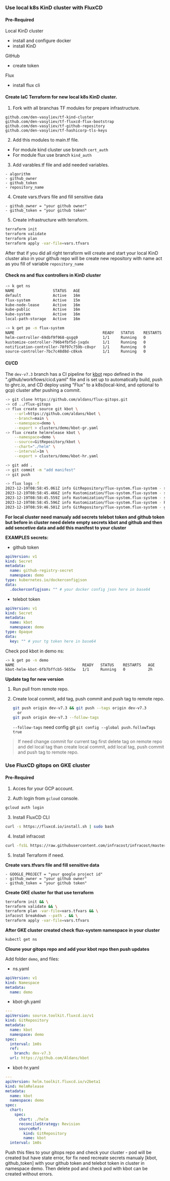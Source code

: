 ### Use local k8s KinD cluster with FluxCD

#### Pre-Required

Local KinD cluster

- install and configure docker
- install KinD

GitHub

- create token

Flux 

- install flux cli

#### Create IaC Terraform for new local k8s KinD cluster. 

1. Fork with all branchas TF modules for prepare infrastructure.

```
github.com/den-vasyliev/tf-kind-cluster
github.com/den-vasyliev/tf-fluxcd-flux-bootstrap
github.com/den-vasyliev/tf-github-repository
github.com/den-vasyliev/tf-hashicorp-tls-keys
```

2. Add this modules to main.tf file.

- For module kind cluster use branch `cert_auth`
- For module flux use branch `kind_auth`

3. Add varables.tf file and add needed variables.

```
- algorithm
- github_owner
- github_token
- repository_name
```
4. Create vars.tfvars file and fill sensitive data

```
- github_owner = "your github owner"
- github_token = "your github token"
```

5. Create infrastructure with terraform.

```sh
terraform init
terraform validate
terraform plan
terraform apply -var-file=vars.tfvars
```
After that if you did all right terraform will create and start your local KinD cluster also in your github repo will be create new repository with name act as you fill of variable `repository_name`

#### Check ns and flux controllers in KinD cluster

```sh
-> k get ns
NAME                 STATUS   AGE
default              Active   16m
flux-system          Active   15m
kube-node-lease      Active   16m
kube-public          Active   16m
kube-system          Active   16m
local-path-storage   Active   16m

-> k get po -n flux-system
NAME                                       READY   STATUS    RESTARTS   AGE
helm-controller-69dbf9f968-qsgq9           1/1     Running   0          16m
kustomize-controller-796b4fbf5d-jxqdx      1/1     Running   0          16m
notification-controller-78f97c759b-c8vpr   1/1     Running   0          16m
source-controller-7bc7c48d8d-c8kxk         1/1     Running   0          16m
```

#### CI/CD

The `dev-v7.3` branch has a CI pipeline for [kbot](github.com/aldans/kbot) repo defined in the ".github/workflows/cicd.yaml" file and is set up to automatically build, push to ghrc.io, and CD deploy using "Flux" to a k8s(local-kind, and optional to gcp) cluster after pushing a commit.

```sh
-> git clone https://github.com/aldans/flux-gitops.git
-> cd ../flux-gitops 
-> flux create source git kbot \
    --url=https://github.com/aldans/kbot \
    --branch=main \
    --namespace=demo \
    --export > clusters/demo/kbot-gr.yaml
-> flux create helmrelease kbot \
    --namespace=demo \
    --source=GitRepository/kbot \
    --chart="./helm" \
    --interval=1m \
    --export > clusters/demo/kbot-hr.yaml

-> git add .
-> git commit -m "add manifest"
-> git push

-> flux logs -f
2023-12-19T08:58:45.061Z info GitRepository/flux-system.flux-system - stored artifact for commit 'add manifest' 
2023-12-19T08:58:45.466Z info Kustomization/flux-system.flux-system - server-side apply for cluster definitions completed 
2023-12-19T08:58:45.559Z info Kustomization/flux-system.flux-system - server-side apply completed 
2023-12-19T08:58:45.596Z info Kustomization/flux-system.flux-system - Reconciliation finished in 498.659581ms, next run in 10m0s 
2023-12-19T08:59:46.501Z info GitRepository/flux-system.flux-system - garbage collected 1 artifacts 
```

**For local cluster need manualy add secrets telebot token and github token but before in cluster need delete empty secrets kbot and github and then add sencetive data and add this manifest to your cluster**

**EXAMPLES secrets:**

- github token

```yaml
apiVersion: v1
kind: Secret
metadata:
  name: github-registry-secret
  namespace: demo
type: kubernetes.io/dockerconfigjson
data:
  .dockerconfigjson: "" # your docker config json here in base64
```
- telebot token

```yaml
apiVersion: v1
kind: Secret
metadata:
  name: kbot
  namespace: demo
type: Opaque
data:
  key: "" # your tg token here in base64

```

Check pod kbot in demo ns:

```sh
-> k get po -n demo
NAME                              READY   STATUS    RESTARTS   AGE
kbot-helm-kbot-6fb7bffcb5-5655w   1/1     Running   0          2h
```


**Update tag for new version**

1. Run pull from remote repo.

2. Create local commit, add tag, push commit and push tag to remote repo.
   ```bash 
   git push origin dev-v7.3 && git push --tags origin dev-v7.3
     or
   git push origin dev-v7.3 --follow-tags 
   ```
   `--follow-tags` need config git `git config --global push.followTags true`
   
> If need change commit for current tag first delete tag on remote repo and del local tag than create local commit, add local tag,
  push commit and push tag to remote repo.

### Use FluxCD gitops on GKE cluster

#### Pre-Required

1. Acces for your GCP account.

2. Auth login from `gcloud` console.

```sh
gcloud auth login
```
3. Install FluxCD CLI

```sh
curl -s https://fluxcd.io/install.sh | sudo bash
```
4. Install infracost

```sh
curl -fsSL https://raw.githubusercontent.com/infracost/infracost/master/scripts/install.sh | sh
```

5. Install Terraform if need.

**Create vars.tfvars file and fill sensitive data**

```
- GOOGLE_PROJECT = "your google project id"
- github_owner = "your github owner"
- github_token = "your github token"
```

**Create GKE cluster for that use terraform**

```sh
terraform init && \
terraform validate && \
terraform plan -var-file=vars.tfvars && \
infacost breakdown --path . && \
terraform apply -var-file=vars.tfvars
```
**After GKE cluster created check flux-system namespace in your cluster**

```sh
kubectl get ns
```

**Cloune your gitops repo and add your kbot repo then push updates**

Add folder `demo`, and files:

- ns.yaml
```yaml
apiVersion: v1
kind: Namespace
metadata:
  name: demo
```
- kbot-gh.yaml

```yaml
---
apiVersion: source.toolkit.fluxcd.io/v1
kind: GitRepository
metadata:
  name: kbot
  namespace: demo
spec:
  interval: 1m0s
  ref:
    branch: dev-v7.3
  url: https://github.com/Aldans/kbot
```

- kbot-hr.yaml

```yaml
---
apiVersion: helm.toolkit.fluxcd.io/v2beta1
kind: HelmRelease
metadata:
  name: kbot
  namespace: demo
spec:
  chart:
    spec:
      chart: ./helm
      reconcileStrategy: Revision
      sourceRef:
        kind: GitRepository
        name: kbot
  interval: 1m0s
```

Push this files to your gitops repo and check your cluster - pod will be created but have state error, for fix need recreate secrets 
manualy [kbot, github_token] with your github token and telebot token in cluster in namespace demo. Then delete pod and check pod with kbot can be created without errors.

